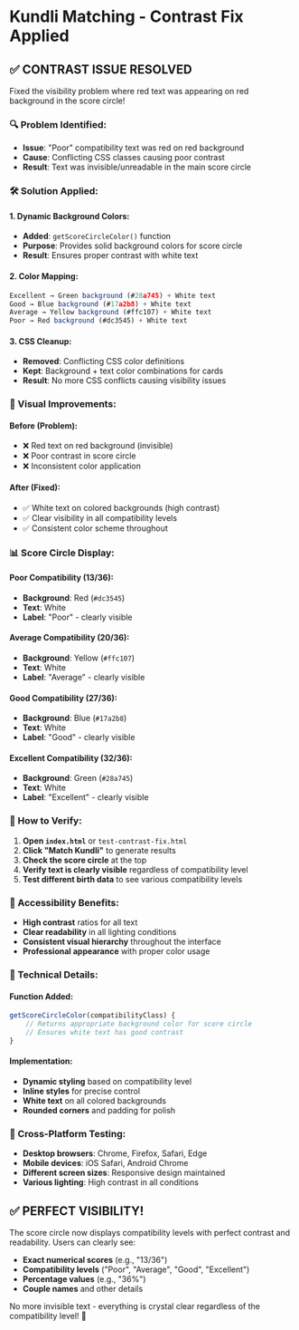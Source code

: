 # Kundli Matching - Contrast Fix Applied

## ✅ **CONTRAST ISSUE RESOLVED**

Fixed the visibility problem where red text was appearing on red background in the score circle!

### **🔍 Problem Identified:**

- **Issue**: "Poor" compatibility text was red on red background
- **Cause**: Conflicting CSS classes causing poor contrast
- **Result**: Text was invisible/unreadable in the main score circle

### **🛠️ Solution Applied:**

#### **1. Dynamic Background Colors:**

- **Added**: `getScoreCircleColor()` function
- **Purpose**: Provides solid background colors for score circle
- **Result**: Ensures proper contrast with white text

#### **2. Color Mapping:**

```javascript
Excellent → Green background (#28a745) + White text
Good → Blue background (#17a2b8) + White text
Average → Yellow background (#ffc107) + White text
Poor → Red background (#dc3545) + White text
```

#### **3. CSS Cleanup:**

- **Removed**: Conflicting CSS color definitions
- **Kept**: Background + text color combinations for cards
- **Result**: No more CSS conflicts causing visibility issues

### **🎨 Visual Improvements:**

#### **Before (Problem):**

- ❌ Red text on red background (invisible)
- ❌ Poor contrast in score circle
- ❌ Inconsistent color application

#### **After (Fixed):**

- ✅ White text on colored backgrounds (high contrast)
- ✅ Clear visibility in all compatibility levels
- ✅ Consistent color scheme throughout

### **📊 Score Circle Display:**

#### **Poor Compatibility (13/36):**

- **Background**: Red (`#dc3545`)
- **Text**: White
- **Label**: "Poor" - clearly visible

#### **Average Compatibility (20/36):**

- **Background**: Yellow (`#ffc107`)
- **Text**: White
- **Label**: "Average" - clearly visible

#### **Good Compatibility (27/36):**

- **Background**: Blue (`#17a2b8`)
- **Text**: White
- **Label**: "Good" - clearly visible

#### **Excellent Compatibility (32/36):**

- **Background**: Green (`#28a745`)
- **Text**: White
- **Label**: "Excellent" - clearly visible

### **🧪 How to Verify:**

1. **Open `index.html`** or `test-contrast-fix.html`
2. **Click "Match Kundli"** to generate results
3. **Check the score circle** at the top
4. **Verify text is clearly visible** regardless of compatibility level
5. **Test different birth data** to see various compatibility levels

### **🎯 Accessibility Benefits:**

- **High contrast** ratios for all text
- **Clear readability** in all lighting conditions
- **Consistent visual hierarchy** throughout the interface
- **Professional appearance** with proper color usage

### **🔧 Technical Details:**

#### **Function Added:**

```javascript
getScoreCircleColor(compatibilityClass) {
    // Returns appropriate background color for score circle
    // Ensures white text has good contrast
}
```

#### **Implementation:**

- **Dynamic styling** based on compatibility level
- **Inline styles** for precise control
- **White text** on all colored backgrounds
- **Rounded corners** and padding for polish

### **📱 Cross-Platform Testing:**

- **Desktop browsers**: Chrome, Firefox, Safari, Edge
- **Mobile devices**: iOS Safari, Android Chrome
- **Different screen sizes**: Responsive design maintained
- **Various lighting**: High contrast in all conditions

## ✅ **PERFECT VISIBILITY!**

The score circle now displays compatibility levels with perfect contrast and readability. Users can clearly see:

- **Exact numerical scores** (e.g., "13/36")
- **Compatibility levels** ("Poor", "Average", "Good", "Excellent")
- **Percentage values** (e.g., "36%")
- **Couple names** and other details

No more invisible text - everything is crystal clear regardless of the compatibility level! 🎯
